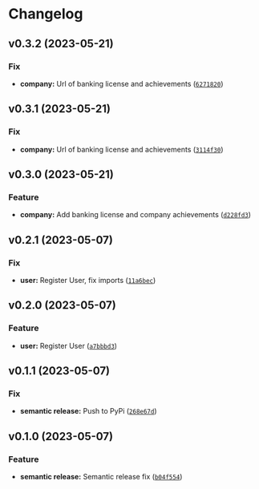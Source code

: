 # Changelog

<!--next-version-placeholder-->

## v0.3.2 (2023-05-21)
### Fix
* **company:** Url of banking license and achievements ([`6271820`](https://github.com/maltemelzer/alpha-trader-python/commit/627182033380ca250ce5c4e1f83ce3145e516b6d))

## v0.3.1 (2023-05-21)
### Fix
* **company:** Url of banking license and achievements ([`3114f30`](https://github.com/maltemelzer/alpha-trader-python/commit/3114f306052964474eb8f61ef28f8ff9b26247a9))

## v0.3.0 (2023-05-21)
### Feature
* **company:** Add banking license and company achievements ([`d228fd3`](https://github.com/maltemelzer/alpha-trader-python/commit/d228fd3de19cc65bb013218a650843432b962d4b))

## v0.2.1 (2023-05-07)
### Fix
* **user:** Register User, fix imports ([`11a6bec`](https://github.com/maltemelzer/alpha-trader-python/commit/11a6bec7b1e6d7b4386512ce96dea109000ac68c))

## v0.2.0 (2023-05-07)
### Feature
* **user:** Register User ([`a7bbbd3`](https://github.com/maltemelzer/alpha-trader-python/commit/a7bbbd3268a7f085f07d7b38cdec439496e8716d))

## v0.1.1 (2023-05-07)
### Fix
* **semantic release:** Push to PyPi ([`268e67d`](https://github.com/maltemelzer/alpha-trader-python/commit/268e67d05ba9c42344993ced410192c3942848c2))

## v0.1.0 (2023-05-07)
### Feature
* **semantic release:** Semantic release fix ([`b04f554`](https://github.com/maltemelzer/alpha-trader-python/commit/b04f554467332fd5b8e38b5d7d87a5bba0377698))
